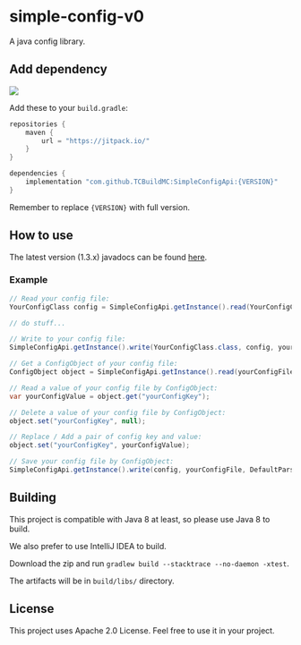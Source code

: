 # simple-config-v0
A java config library.

## Add dependency
[![](https://jitpack.io/v/TCBuildMC/SimpleConfigApi.svg)](https://jitpack.io/#TCBuildMC/SimpleConfigApi)

Add these to your `build.gradle`:
```gradle
repositories {
    maven {
        url = "https://jitpack.io/"
    }
}

dependencies {
    implementation "com.github.TCBuildMC:SimpleConfigApi:{VERSION}"
}
```

Remember to replace `{VERSION}` with full version.

## How to use
The latest version (1.3.x) javadocs can be found [here](https://jitpack.io/com/github/TCBuildMC/SimpleConfigApi/latest/javadoc/).

### Example
```java
// Read your config file:
YourConfigClass config = SimpleConfigApi.getInstance().read(YourConfigClass.class, yourConfigFile, DefaultParsers.<name>());

// do stuff...

// Write to your config file:
SimpleConfigApi.getInstance().write(YourConfigClass.class, config, yourConfigFile, DefaultParsers.<name>());

// Get a ConfigObject of your config file:
ConfigObject object = SimpleConfigApi.getInstance().read(yourConfigFile, DefaultParsers.<name>());

// Read a value of your config file by ConfigObject:
var yourConfigValue = object.get("yourConfigKey");

// Delete a value of your config file by ConfigObject:
object.set("yourConfigKey", null);

// Replace / Add a pair of config key and value:
object.set("yourConfigKey", yourConfigValue);

// Save your config file by ConfigObject:
SimpleConfigApi.getInstance().write(config, yourConfigFile, DefaultParsers.<name>());
```

## Building
This project is compatible with Java 8 at least, so please use Java 8 to build.

We also prefer to use IntelliJ IDEA to build.

Download the zip and run `gradlew build --stacktrace --no-daemon -xtest`.

The artifacts will be in `build/libs/` directory.

## License
This project uses Apache 2.0 License. Feel free to use it in your project.

